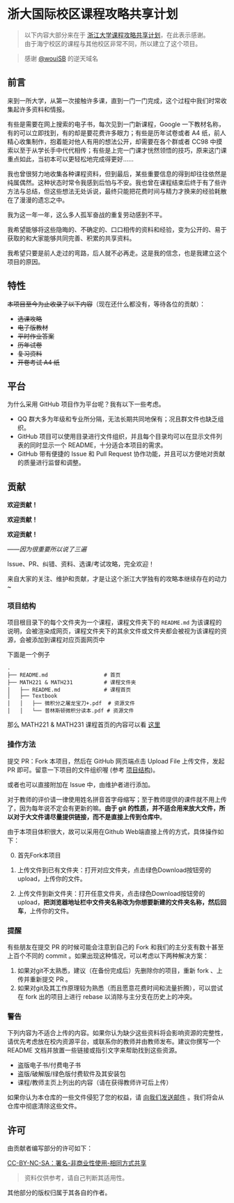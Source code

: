 # 浙大国际校区课程攻略共享计划

> 以下内容大部分来在于 [浙江大学课程攻略共享计划](https://github.com/QSCTech/zju-icicles/)，在此表示感谢。  
> 由于海宁校区的课程与其他校区非常不同，所以建立了这个项目。  

> 感谢 [@wouiSB](https://github.com/wouiSB) 的逆天域名  

## 前言

来到一所大学，从第一次接触许多课，直到一门一门完成，这个过程中我们时常收集起许多资料和情报。

有些是需要在网上搜索的电子书，每次见到一门新课程，Google 一下教材名称，有的可以立即找到，有的却是要花费许多眼力；有些是历年试卷或者 A4 纸，前人精心收集制作，抱着能对他人有用的想法公开，却需要在各个群或者 CC98 中摸索以至于从学长手中代代相传；有些是上完一门课才恍然领悟的技巧，原来这门课重点如此，当初本可以更轻松地完成得更好……

我也曾很努力地收集各种课程资料，但到最后，某些重要信息的得到却往往依然是纯属偶然。这种状态时常令我感到后怕与不安。我也曾在课程结束后终于有了些许方法与总结，但这些想法无处诉说，最终只能把花费时间与精力才换来的经验耗散在了漫漫的遗忘之中。

我为这一年一年，这么多人孤军奋战的重复劳动感到不平。

我希望能够将这些隐晦的、不确定的、口口相传的资料和经验，变为公开的、易于获取的和大家能够共同完善、积累的共享资料。

我希望只要是前人走过的弯路，后人就不必再走。这是我的信念，也是我建立这个项目的原因。

## 特性

~~本项目至今为止收录了以下内容~~（现在还什么都没有，等待各位的贡献）：  

- ~~选课攻略~~
- ~~电子版教材~~
- ~~平时作业答案~~
- ~~历年试卷~~
- ~~复习资料~~
- ~~开卷考试 A4 纸~~


## 平台

为什么采用 GitHub 项目作为平台呢？我有以下一些考虑。

- QQ 群大多为年级和专业所分隔，无法长期共同地保有；况且群文件也缺乏组织。
- GitHub 项目可以使用目录进行文件组织，并且每个目录均可以在显示文件列表的同时显示一个 README，十分适合本项目的需求。
- GitHub 带有便捷的 Issue 和 Pull Request 协作功能，并且可以方便地对贡献的质量进行监督和调整。

## 贡献

**欢迎贡献！**

**欢迎贡献！**

**欢迎贡献！**

*——因为很重要所以说了三遍*

Issue、PR、纠错、资料、选课/考试攻略，完全欢迎！

来自大家的关注、维护和贡献，才是让这个浙江大学独有的攻略本继续存在的动力~

### 项目结构

项目根目录下的每个文件夹为一个课程，课程文件夹下的 `README.md` 为该课程的说明，会被渲染成网页，课程文件夹下的其余文件或文件夹都会被视为该课程的资源，会被添加到课程对应页面网页中

下面是一个例子
```
.
├── README.md                  # 首页
├── MATH221 & MATH231          # 课程文件夹
│   ├── README.md              # 课程首页
│   ├── Textbook
│   │   ├── 微积分之屠龙宝刀+.pdf  # 资源文件
│   │   └── 普林斯顿微积分读本.pdf # 资源文件
```

那么 MATH221 & MATH231 课程首页的内容可以看 [这里](https://zjuintl-icicles.is-sb.com/MATH221%20%26%20MATH231/)


### 操作方法

提交 PR：Fork 本项目，然后在 GitHub 网页端点击 Upload File 上传文件，发起 PR 即可。留意一下项目的文件组织喔 (参考 [项目结构](#项目结构))。

或者也可以直接附加在 Issue 中，由维护者进行添加。

对于教师的评价请一律使用姓名拼音首字母缩写；至于教师提供的课件就不用上传了，因为每年说不定会有更新的嘛。**由于 git 的性质，并不适合用来放大文件，所以对于大文件请尽量提供链接，而不是直接上传到仓库中**。

由于本项目体积很大，故可以采用在Github Web端直接上传的方式，具体操作如下：

0. 首先Fork本项目

1. 上传文件到已有文件夹：打开对应文件夹，点击绿色Download按钮旁的upload，上传你的文件。

2. 上传文件到新文件夹：打开任意文件夹，点击绿色Download按钮旁的upload，**把浏览器地址栏中文件夹名称改为你想要新建的文件夹名称，然后回车**，上传你的文件。

### 提醒

有些朋友在提交 PR 的时候可能会注意到自己的 Fork 和我们的主分支有数十甚至上百个不同的 commit 。如果出现这种情况，可以考虑以下两种解决方案：

1. 如果对git不太熟悉，建议（在备份完成后）先删除你的项目，重新 fork 、上传并重新提交 PR 。
2. 如果对git及其工作原理较为熟悉（而且愿意花费时间和流量折腾），可以尝试在 fork 出的项目上进行 rebase 以消除与主分支在历史上的冲突。

### 警告

下列内容为不适合上传的内容。如果你认为缺少这些资料将会影响资源的完整性，请优先考虑放在校内资源平台，或联系你的教师并由教师发布。建议你撰写一个 README 文档并放置一些链接或指引文字来帮助找到这些资源。

- 盗版电子书/付费电子书
- 盗版/破解版/绿色版付费软件及其安装包
- 课程/教师主页上列出的内容（请在获得教师许可后上传）

如果你认为本仓库的一些文件侵犯了您的权益，请 [向我们发送邮件](mailto:admin@geniucker.top) 。我们将会从仓库中彻底清除这些文件。

## 许可

由贡献者编写部分的许可如下：

[CC-BY-NC-SA：署名-非商业性使用-相同方式共享](https://github.com/ZJUIntl-share/zjuintl-icicles://LICENSE)

> 资料仅供参考，请自己判断其适用性。

其他部分的版权归属于其各自的作者。